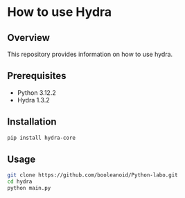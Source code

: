 ﻿# How to use Hydra 
 
## Overview
This repository provides information on how to use hydra.

## Prerequisites
* Python 3.12.2
* Hydra 1.3.2
 
## Installation
```bash
pip install hydra-core
```
  
## Usage 
```bash
git clone https://github.com/booleanoid/Python-labo.git
cd hydra
python main.py
```
